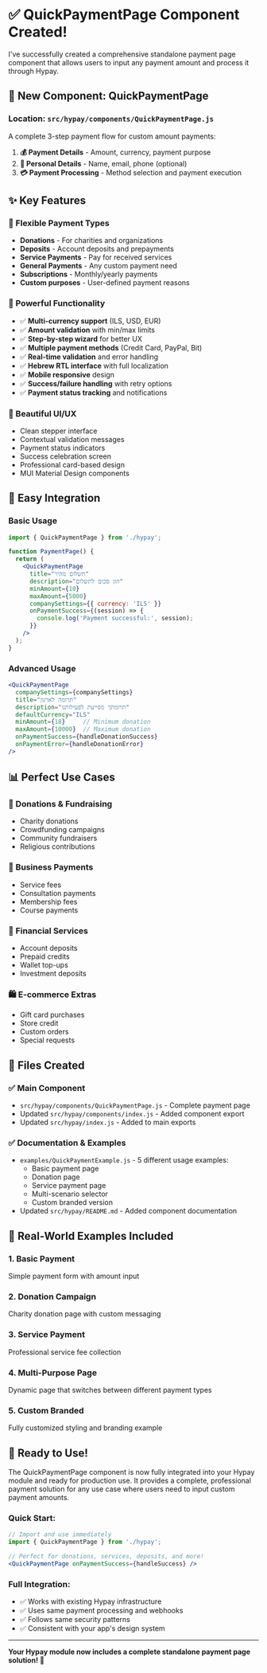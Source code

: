 # ✅ QuickPaymentPage Component Created!

I've successfully created a comprehensive standalone payment page component that allows users to input any payment amount and process it through Hypay.

## 🚀 **New Component: QuickPaymentPage**

### **Location:** `src/hypay/components/QuickPaymentPage.js`

A complete 3-step payment flow for custom amount payments:

1. **💰 Payment Details** - Amount, currency, payment purpose
2. **👤 Personal Details** - Name, email, phone (optional)  
3. **💳 Payment Processing** - Method selection and payment execution

## ✨ **Key Features**

### **🎯 Flexible Payment Types**
- **Donations** - For charities and organizations
- **Deposits** - Account deposits and prepayments  
- **Service Payments** - Pay for received services
- **General Payments** - Any custom payment need
- **Subscriptions** - Monthly/yearly payments
- **Custom purposes** - User-defined payment reasons

### **💪 Powerful Functionality**
- ✅ **Multi-currency support** (ILS, USD, EUR)
- ✅ **Amount validation** with min/max limits
- ✅ **Step-by-step wizard** for better UX
- ✅ **Multiple payment methods** (Credit Card, PayPal, Bit)
- ✅ **Real-time validation** and error handling
- ✅ **Hebrew RTL interface** with full localization
- ✅ **Mobile responsive** design
- ✅ **Success/failure handling** with retry options
- ✅ **Payment status tracking** and notifications

### **🎨 Beautiful UI/UX**
- Clean stepper interface
- Contextual validation messages
- Payment status indicators
- Success celebration screen
- Professional card-based design
- MUI Material Design components

## 🔧 **Easy Integration**

### **Basic Usage**
```jsx
import { QuickPaymentPage } from './hypay';

function PaymentPage() {
  return (
    <QuickPaymentPage
      title="תשלום מהיר"
      description="הזן סכום לתשלום"
      minAmount={10}
      maxAmount={5000}
      companySettings={{ currency: 'ILS' }}
      onPaymentSuccess={(session) => {
        console.log('Payment successful:', session);
      }}
    />
  );
}
```

### **Advanced Usage**
```jsx
<QuickPaymentPage
  companySettings={companySettings}
  title="תרומה לארגון"
  description="תרומתך מסייעת לפעילותנו"
  defaultCurrency="ILS"
  minAmount={18}     // Minimum donation
  maxAmount={10000}  // Maximum donation
  onPaymentSuccess={handleDonationSuccess}
  onPaymentError={handleDonationError}
/>
```

## 📊 **Perfect Use Cases**

### **🎁 Donations & Fundraising**
- Charity donations
- Crowdfunding campaigns
- Community fundraisers
- Religious contributions

### **💼 Business Payments**
- Service fees
- Consultation payments
- Membership fees
- Course payments

### **🏦 Financial Services**
- Account deposits
- Prepaid credits
- Wallet top-ups
- Investment deposits

### **🛍️ E-commerce Extras**
- Gift card purchases
- Store credit
- Custom orders
- Special requests

## 📁 **Files Created**

### **✅ Main Component**
- `src/hypay/components/QuickPaymentPage.js` - Complete payment page
- Updated `src/hypay/components/index.js` - Added component export
- Updated `src/hypay/index.js` - Added to main exports

### **✅ Documentation & Examples**
- `examples/QuickPaymentExample.js` - 5 different usage examples:
  - Basic payment page
  - Donation page
  - Service payment page  
  - Multi-scenario selector
  - Custom branded version
- Updated `src/hypay/README.md` - Added component documentation

## 🎯 **Real-World Examples Included**

### **1. Basic Payment** 
Simple payment form with amount input

### **2. Donation Campaign**
Charity donation page with custom messaging

### **3. Service Payment**
Professional service fee collection

### **4. Multi-Purpose Page**
Dynamic page that switches between different payment types

### **5. Custom Branded**
Fully customized styling and branding example

## 🚀 **Ready to Use!**

The QuickPaymentPage component is now fully integrated into your Hypay module and ready for production use. It provides a complete, professional payment solution for any use case where users need to input custom payment amounts.

### **Quick Start:**
```jsx
// Import and use immediately
import { QuickPaymentPage } from './hypay';

// Perfect for donations, services, deposits, and more!
<QuickPaymentPage onPaymentSuccess={handleSuccess} />
```

### **Full Integration:**
- ✅ Works with existing Hypay infrastructure
- ✅ Uses same payment processing and webhooks
- ✅ Follows same security patterns
- ✅ Consistent with your app's design system

---

**Your Hypay module now includes a complete standalone payment page solution! 🎉**
